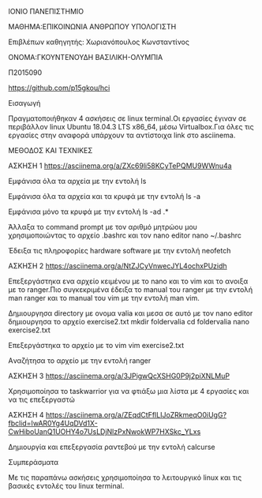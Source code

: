 ΙΟΝΙΟ ΠΑΝΕΠΙΣΤΗΜΙΟ

ΜΑΘΗΜΑ:EΠΙΚΟΙΝΩΝΙΑ ΑΝΘΡΩΠΟΥ ΥΠΟΛΟΓΙΣΤΗ

Επιβλέπων καθηγητής: Χωριανόπουλος Κωνσταντίνος

ΟΝΟΜΑ:ΓΚΟΥΝΤΕΝΟΥΔΗ ΒΑΣΙΛΙΚΗ-ΟΛΥΜΠΙΑ

Π2015090

https://github.com/p15gkou/hci

Εισαγωγή

Πραγματοποιήθηκαν 4 ασκήσεις σε linux terminal.Οι εργασίες έγιναν σε περιβάλλον linux Ubuntu 18.04.3 LTS x86_64, μέσω Virtualbox.Για όλες τις εργασίες στην αναφορά υπάρχουν τα αντίστοιχα link στο asciinema.

ΜΕΘΟΔΟΣ ΚΑΙ ΤΕΧΝΙΚΕΣ

ΑΣΚΗΣΗ 1
https://asciinema.org/a/ZXc69li58KCyTePQMU9WWnu4a

Εμφάνισα όλα τα αρχεία με την εντολή ls

Εμφάνισα όλα τα αρχεία και τα κρυφά με την εντολή ls -a

Εμφάνισα μόνο τα κρυφά με την εντολή ls -ad .*

Άλλαξα το command prompt με τον αριθμό μητρώου μου χρησιμοποιώντας το αρχείο .bashrc και τον nano editor
nano ~/.bashrc

Έδειξα τις πληροφορίες hardware software με την εντολή neofetch

ΑΣΚΗΣΗ 2
https://asciinema.org/a/NtZJCyVnwecJYL4ochxPUzidh

Επεξεργάστηκα ενα αρχείο κειμένου με το nano και το vim και το ανοιξα με το ranger.Πιο συγκεκριμένα έδειξα το manual του ranger με την εντολή man ranger και το manual του vim με την εντολή man vim.

Δημιουργησα directory με ονομα valia και μεσα σε αυτό με τον nano editor δημιουργησα το αρχείο exercise2.txt
mkdir foldervalia                                                                                                                        cd foldervalia                                                                                                                            nano exercise2.txt

Επεξεργάστηκα το αρχείο με το vim
vim exercise2.txt 

Aναζήτησα το αρχείο με την εντολή ranger

ΑΣΚΗΣΗ 3
https://asciinema.org/a/3JPigwQcXSHG0P9j2piXNLMuP

Χρησιμοποίησα το taskwarrior για να φτιάξω μια λίστα με 4 εργασίες και να τις επεξεργαστώ

ΑΣΚΗΣΗ 4
https://asciinema.org/a/ZEqdCtFflLIJoZRkmeqO0iUgG?fbclid=IwAR0Yg4UqDVd1X-CwHiboUanQ1UOHY4o7UsLDjNlzPxNwokWP7HXSkc_YLxs

Δημιουργία και επεξεργασία ραντεβού με την εντολή calcurse

Συμπεράσματα

Mε τις παραπάνω ασκήσεις χρησιμοποίησα το λειτουργικό linux και τις βασικές εντολές του linux terminal.
